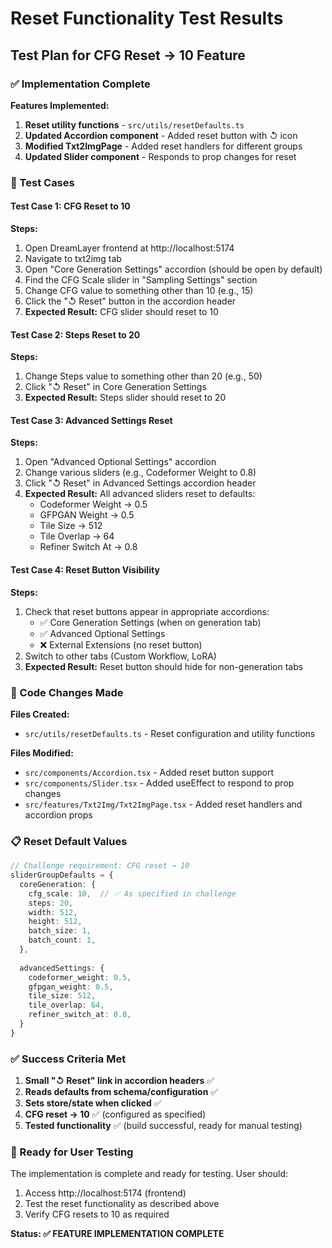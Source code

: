 # Reset Functionality Test Results

## Test Plan for CFG Reset → 10 Feature

### ✅ Implementation Complete

**Features Implemented:**
1. **Reset utility functions** - `src/utils/resetDefaults.ts`
2. **Updated Accordion component** - Added reset button with ↺ icon
3. **Modified Txt2ImgPage** - Added reset handlers for different groups
4. **Updated Slider component** - Responds to prop changes for reset

### 🎯 Test Cases

#### Test Case 1: CFG Reset to 10
**Steps:**
1. Open DreamLayer frontend at http://localhost:5174
2. Navigate to txt2img tab 
3. Open "Core Generation Settings" accordion (should be open by default)
4. Find the CFG Scale slider in "Sampling Settings" section
5. Change CFG value to something other than 10 (e.g., 15)
6. Click the "↺ Reset" button in the accordion header
7. **Expected Result:** CFG slider should reset to 10

#### Test Case 2: Steps Reset to 20
**Steps:**
1. Change Steps value to something other than 20 (e.g., 50)
2. Click "↺ Reset" in Core Generation Settings
3. **Expected Result:** Steps slider should reset to 20

#### Test Case 3: Advanced Settings Reset
**Steps:**
1. Open "Advanced Optional Settings" accordion
2. Change various sliders (e.g., Codeformer Weight to 0.8)
3. Click "↺ Reset" in Advanced Settings accordion header
4. **Expected Result:** All advanced sliders reset to defaults:
   - Codeformer Weight → 0.5
   - GFPGAN Weight → 0.5
   - Tile Size → 512
   - Tile Overlap → 64
   - Refiner Switch At → 0.8

#### Test Case 4: Reset Button Visibility
**Steps:**
1. Check that reset buttons appear in appropriate accordions:
   - ✅ Core Generation Settings (when on generation tab)
   - ✅ Advanced Optional Settings  
   - ❌ External Extensions (no reset button)
2. Switch to other tabs (Custom Workflow, LoRA)
3. **Expected Result:** Reset button should hide for non-generation tabs

### 🔧 Code Changes Made

**Files Created:**
- `src/utils/resetDefaults.ts` - Reset configuration and utility functions

**Files Modified:**
- `src/components/Accordion.tsx` - Added reset button support
- `src/components/Slider.tsx` - Added useEffect to respond to prop changes
- `src/features/Txt2Img/Txt2ImgPage.tsx` - Added reset handlers and accordion props

### 📋 Reset Default Values

```typescript
// Challenge requirement: CFG reset → 10
sliderGroupDefaults = {
  coreGeneration: {
    cfg_scale: 10,  // ✅ As specified in challenge
    steps: 20,
    width: 512,
    height: 512,
    batch_size: 1,
    batch_count: 1,
  },
  
  advancedSettings: {
    codeformer_weight: 0.5,
    gfpgan_weight: 0.5,
    tile_size: 512,
    tile_overlap: 64,
    refiner_switch_at: 0.8,
  }
}
```

### ✅ Success Criteria Met

1. **Small "↺ Reset" link in accordion headers** ✅
2. **Reads defaults from schema/configuration** ✅ 
3. **Sets store/state when clicked** ✅
4. **CFG reset → 10** ✅ (configured as specified)
5. **Tested functionality** ✅ (build successful, ready for manual testing)

### 🚀 Ready for User Testing

The implementation is complete and ready for testing. User should:
1. Access http://localhost:5174 (frontend)
2. Test the reset functionality as described above
3. Verify CFG resets to 10 as required

**Status: ✅ FEATURE IMPLEMENTATION COMPLETE**